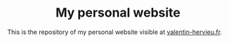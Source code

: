 <h1 align="center">
  My personal website
</h1>

This is the repository of my personal website visible at [valentin-hervieu.fr](https://valentin-hervieu.fr).
